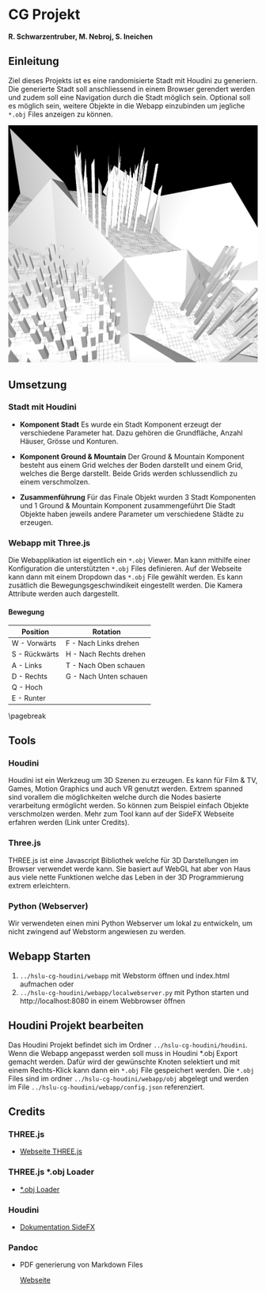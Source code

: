 # CG Projekt
**R. Schwarzentruber, M. Nebroj, S. Ineichen**

## Einleitung
Ziel dieses Projekts ist es eine randomisierte Stadt mit Houdini zu generiern. Die generierte Stadt soll anschliessend
in einem Browser gerendert werden und zudem soll eine Navigation durch die Stadt möglich sein.
Optional soll es möglich sein, weitere Objekte in die Webapp einzubinden um jegliche `*.obj` Files anzeigen zu können.

![](title.png)

## Umsetzung
### Stadt mit Houdini
* **Komponent Stadt**
    Es wurde ein Stadt Komponent erzeugt der verschiedene Parameter hat.
    Dazu gehören die Grundfläche, Anzahl Häuser, Grösse und Konturen.

* **Komponent Ground & Mountain**
    Der Ground & Mountain Komponent besteht aus einem Grid welches der Boden darstellt und einem Grid,
    welches die Berge darstellt. Beide Grids werden schlussendlich zu einem verschmolzen.

* **Zusammenführung**
    Für das Finale Objekt wurden 3 Stadt Komponenten und 1 Ground & Mountain Komponent zusammengeführt
    Die Stadt Objekte haben jeweils andere Parameter um verschiedene Städte zu erzeugen.

### Webapp mit Three.js
Die Webapplikation ist eigentlich ein `*.obj` Viewer. Man kann mithilfe einer Konfiguration die
unterstützten `*.obj` Files definieren. Auf der Webseite kann dann mit einem Dropdown das `*.obj` File
gewählt werden. Es kann zusätlich die Bewegungsgeschwindikeit eingestellt werden. Die Kamera
Attribute werden auch dargestellt.

#### Bewegung
| Position      	| Rotation               	|
|---------------	|------------------------	|
| W - Vorwärts  	| F - Nach Links drehen  	|
| S - Rückwärts 	| H - Nach Rechts drehen 	|
| A - Links     	| T - Nach Oben schauen  	|
| D - Rechts    	| G - Nach Unten schauen 	|
| Q - Hoch      	|                        	|
| E - Runter    	|                        	|

\pagebreak

## Tools

### Houdini
Houdini ist ein Werkzeug um 3D Szenen zu erzeugen. Es kann für Film & TV, Games, Motion Graphics und auch VR
genutzt werden. Extrem spanned sind vorallem die möglichkeiten welche durch die Nodes basierte verarbeitung
ermöglicht werden. So können zum Beispiel einfach Objekte verschmolzen werden. Mehr zum Tool
kann auf der SideFX Webseite erfahren werden (Link unter Credits).

### Three.js
THREE.js ist eine Javascript Bibliothek welche für 3D Darstellungen im Browser verwendet werde kann.
Sie basiert auf WebGL hat aber von Haus aus viele nette Funktionen welche das Leben in der 3D
Programmierung extrem erleichtern.

### Python (Webserver)
Wir verwendeten einen mini Python Webserver um lokal zu entwickeln, um nicht
zwingend auf Webstorm angewiesen zu werden.

## Webapp Starten
1. `../hslu-cg-houdini/webapp` mit Webstorm öffnen und index.html aufmachen
    oder
2. `../hslu-cg-houdini/webapp/localwebserver.py` mit Python starten und http://localhost:8080
    in einem Webbrowser öffnen

## Houdini Projekt bearbeiten
Das Houdini Projekt befindet sich im Ordner `../hslu-cg-houdini/houdini`.
Wenn die Webapp angepasst werden soll muss in Houdini *.obj Export gemacht werden.
Dafür wird der gewünschte Knoten selektiert und mit einem Rechts-Klick kann dann
ein `*.obj` File gespeichert werden. Die `*.obj` Files sind im ordner `../hslu-cg-houdini/webapp/obj`
abgelegt und werden im File `../hslu-cg-houdini/webapp/config.json` referenziert.

## Credits

### THREE.js

* [Webseite THREE.js](https://threejs.org)

### THREE.js *.obj Loader

* [*.obj Loader](https://threejs.org/docs/#examples/loaders/OBJLoader)

### Houdini

* [Dokumentation SideFX](https://www.sidefx.com/tutorials/)

### Pandoc

* PDF generierung von Markdown Files

    [Webseite](https://pandoc.org)